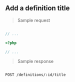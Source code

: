 ## Add a definition title

> Sample request

```shell

```

```javascript
// ...
```

```php
<?php

// ...
```

> Sample response

```json

```

`POST /definitions/:id/title`
